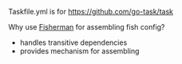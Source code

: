 
Taskfile.yml is for https://github.com/go-task/task

Why use [Fisherman](https://fisherman.github.io/) for assembling fish config?

* handles transitive dependencies
* provides mechanism for assembling
